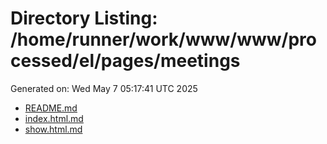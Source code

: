 # Directory Listing: /home/runner/work/www/www/processed/el/pages/meetings
Generated on: Wed May  7 05:17:41 UTC 2025

- [README.md](README.md)
- [index.html.md](index.html.md)
- [show.html.md](show.html.md)

